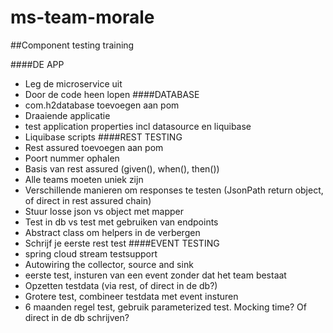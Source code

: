 # ms-team-morale

##Component testing training

####DE APP
- Leg de microservice uit
- Door de code heen lopen
####DATABASE
- com.h2database toevoegen aan pom
- Draaiende applicatie
- test application properties incl datasource en liquibase
- Liquibase scripts
####REST TESTING
- Rest assured toevoegen aan pom
- Poort nummer ophalen
- Basis van rest assured (given(), when(), then())
- Alle teams moeten uniek zijn
- Verschillende manieren om responses te testen (JsonPath return object, of direct in rest assured chain)
- Stuur losse json vs object met mapper
- Test in db vs test met gebruiken van endpoints
- Abstract class om helpers in de verbergen
- Schrijf je eerste rest test
####EVENT TESTING
- spring cloud stream testsupport
- Autowiring the collector, source and sink
- eerste test, insturen van een event zonder dat het team bestaat
- Opzetten testdata (via rest, of direct in de db?)
- Grotere test, combineer testdata met event insturen
- 6 maanden regel test, gebruik parameterized test. Mocking time? Of direct in de db schrijven?
